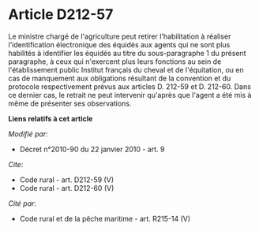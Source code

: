 # Article D212-57

Le ministre chargé de l'agriculture peut retirer l'habilitation à réaliser l'identification électronique des équidés aux
agents qui ne sont plus habilités à identifier les équidés au titre du sous-paragraphe 1 du présent paragraphe, à ceux qui
n'exercent plus leurs fonctions au sein de l'établissement public Institut français du cheval et de l'équitation, ou en cas
de manquement aux obligations résultant de la convention et du protocole respectivement prévus aux articles D. 212-59 et D.
212-60. Dans ce dernier cas, le retrait ne peut intervenir qu'après que l'agent a été mis à même de présenter ses
observations.

**Liens relatifs à cet article**

_Modifié par_:

  - Décret n°2010-90 du 22 janvier 2010 - art. 9

_Cite_:

  - Code rural - art. D212-59 (V)
  - Code rural - art. D212-60 (V)

_Cité par_:

  - Code rural et de la pêche maritime - art. R215-14 (V)
